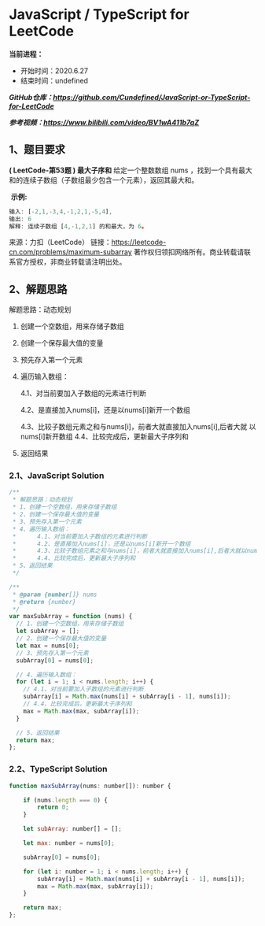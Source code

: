 ﻿# JavaScript / TypeScript for LeetCode 
**当前进程：**

 - 开始时间：2020.6.27 
 - 结束时间：undefined

***GitHub仓库：https://github.com/Cundefined/JavaScript-or-TypeScript-for-LeetCode***

***参考视频：https://www.bilibili.com/video/BV1wA411b7qZ***

## 1、题目要求
**( LeetCode-第53题 )  最大子序和**
       给定一个整数数组 nums ，找到一个具有最大和的连续子数组（子数组最少包含一个元素），返回其最大和。
       
​	  **示例:**

```javascript
输入: [-2,1,-3,4,-1,2,1,-5,4],
输出: 6
解释: 连续子数组 [4,-1,2,1] 的和最大，为 6。
```
来源：力扣（LeetCode）
链接：https://leetcode-cn.com/problems/maximum-subarray
著作权归领扣网络所有。商业转载请联系官方授权，非商业转载请注明出处。

## 2、解题思路
解题思路：动态规划
 1. 创建一个空数组，用来存储子数组
 2. 创建一个保存最大值的变量
 3. 预先存入第一个元素
 4. 遍历输入数组：

      4.1、对当前要加入子数组的元素进行判断

     4.2、是直接加入nums[i]，还是以nums[i]新开一个数组

    4.3、比较子数组元素之和与nums[i]，前者大就直接加入nums[i],后者大就		以nums[i]新开数组
    4.4、比较完成后，更新最大子序列和
 5. 返回结果

### 2.1、JavaScript Solution

```javascript
/**
 * 解题思路：动态规划
 * 1、创建一个空数组，用来存储子数组
 * 2、创建一个保存最大值的变量
 * 3、预先存入第一个元素
 * 4、遍历输入数组：
 *      4.1、对当前要加入子数组的元素进行判断
 *      4.2、是直接加入nums[i]，还是以nums[i]新开一个数组
 *      4.3、比较子数组元素之和与nums[i]，前者大就直接加入nums[i],后者大就以nums[i]新开数组
 *      4.4、比较完成后，更新最大子序列和
 * 5、返回结果
 */

/**
 * @param {number[]} nums
 * @return {number}
 */
var maxSubArray = function (nums) {
  // 1、创建一个空数组，用来存储子数组
  let subArray = [];
  // 2、创建一个保存最大值的变量
  let max = nums[0];
  // 3、预先存入第一个元素
  subArray[0] = nums[0];

  // 4、遍历输入数组：
  for (let i = 1; i < nums.length; i++) {
    // 4.1、对当前要加入子数组的元素进行判断
    subArray[i] = Math.max(nums[i] + subArray[i - 1], nums[i]);
    // 4.4、比较完成后，更新最大子序列和
    max = Math.max(max, subArray[i]);
  }

  // 5、返回结果
  return max;
};

```



### 2.2、TypeScript Solution

```javascript
function maxSubArray(nums: number[]): number {

    if (nums.length === 0) {
        return 0;
    }

    let subArray: number[] = [];

    let max: number = nums[0];

    subArray[0] = nums[0];

    for (let i: number = 1; i < nums.length; i++) {
        subArray[i] = Math.max(nums[i] + subArray[i - 1], nums[i]);
        max = Math.max(max, subArray[i]);
    }

    return max;
};
```

